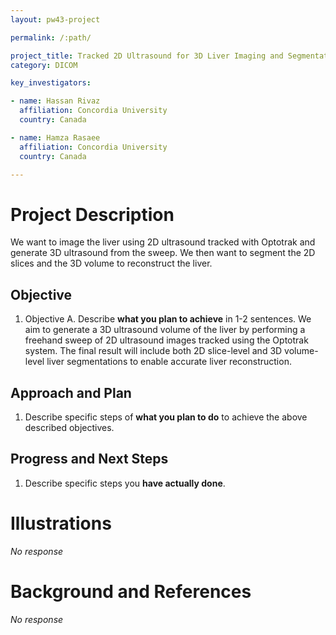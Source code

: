 ```yaml
---
layout: pw43-project

permalink: /:path/

project_title: Tracked 2D Ultrasound for 3D Liver Imaging and Segmentation
category: DICOM

key_investigators:

- name: Hassan Rivaz
  affiliation: Concordia University
  country: Canada

- name: Hamza Rasaee
  affiliation: Concordia University
  country: Canada

---
```


# Project Description

<!-- Add a short paragraph describing the project. -->


We want to image the liver using 2D ultrasound tracked with Optotrak and generate 3D ultrasound from the sweep. We then want to segment the 2D slices and the 3D volume to reconstruct the liver.



## Objective

<!-- Describe here WHAT you would like to achieve (what you will have as end result). -->


1. Objective A. Describe **what you plan to achieve** in 1-2 sentences.
We aim to generate a 3D ultrasound volume of the liver by performing a freehand sweep of 2D ultrasound images tracked using the Optotrak system. The final result will include both 2D slice-level and 3D volume-level liver segmentations to enable accurate liver reconstruction.



## Approach and Plan

<!-- Describe here HOW you would like to achieve the objectives stated above. -->


1. Describe specific steps of **what you plan to do** to achieve the above described objectives.




## Progress and Next Steps

<!-- Update this section as you make progress, describing of what you have ACTUALLY DONE.
     If there are specific steps that you could not complete then you can describe them here, too. -->


1. Describe specific steps you **have actually done**.




# Illustrations

<!-- Add pictures and links to videos that demonstrate what has been accomplished. -->


_No response_



# Background and References

<!-- If you developed any software, include link to the source code repository.
     If possible, also add links to sample data, and to any relevant publications. -->


_No response_

